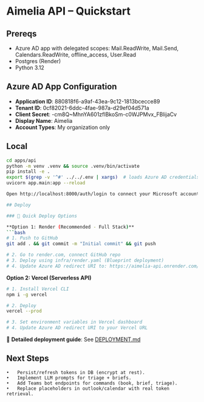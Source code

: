 # Aimelia API – Quickstart

## Prereqs
- Azure AD app with delegated scopes: Mail.ReadWrite, Mail.Send, Calendars.ReadWrite, offline_access, User.Read
- Postgres (Render)
- Python 3.12

## Azure AD App Configuration
- **Application ID**: 880818f6-a9af-43ea-9c12-1813bcecce89
- **Tenant ID**: 0cf82021-6ddc-4fae-987a-d29ef04d571a
- **Client Secret**: -cm8Q~MhnYA601zflBkoSm-c0WJPMvx_FBlijaCv
- **Display Name**: Aimelia
- **Account Types**: My organization only

## Local
```bash
cd apps/api
python -m venv .venv && source .venv/bin/activate
pip install -e .
export $(grep -v '^#' ../../.env | xargs)  # loads Azure AD credentials
uvicorn app.main:app --reload

Open http://localhost:8000/auth/login to connect your Microsoft account.

## Deploy

### 🚀 Quick Deploy Options

**Option 1: Render (Recommended - Full Stack)**
```bash
# 1. Push to GitHub
git add . && git commit -m "Initial commit" && git push

# 2. Go to render.com, connect GitHub repo
# 3. Deploy using infra/render.yaml (Blueprint deployment)
# 4. Update Azure AD redirect URI to: https://aimelia-api.onrender.com/auth/callback
```

**Option 2: Vercel (Serverless API)**
```bash
# 1. Install Vercel CLI
npm i -g vercel

# 2. Deploy
vercel --prod

# 3. Set environment variables in Vercel dashboard
# 4. Update Azure AD redirect URI to your Vercel URL
```

📖 **Detailed deployment guide**: See [DEPLOYMENT.md](./DEPLOYMENT.md)

## Next Steps
	•	Persist/refresh tokens in DB (encrypt at rest).
	•	Implement LLM prompts for triage + briefs.
	•	Add Teams bot endpoints for commands (book, brief, triage).
	•	Replace placeholders in outlook/calendar with real token retrieval.